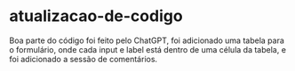# atualizacao-de-codigo
<p>Boa parte do código foi feito pelo ChatGPT, foi adicionado uma tabela para o formulário, onde cada input e label está dentro de uma célula da tabela, e foi adicionado a sessão de comentários.</p>
